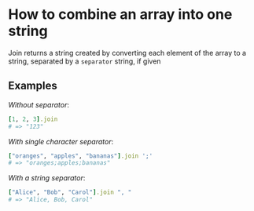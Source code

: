 # How to combine an array into one string

Join returns a string created by converting each element of the array to a string, separated by a `separator` string, if given

## Examples

*Without separator*:

```ruby
[1, 2, 3].join
# => "123"
```

*With single character separator*:

```ruby
["oranges", "apples", "bananas"].join ';'
# => "oranges;apples;bananas"
```

*With a string separator*:

```ruby
["Alice", "Bob", "Carol"].join ", "
# => "Alice, Bob, Carol"
```
